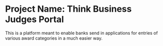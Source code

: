 # Project Name: Think Business Judges Portal


This is a platform meant to enable banks send in applications for entries of various award categories in a much easier way.
